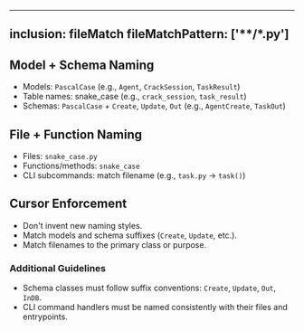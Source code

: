 ---

## inclusion: fileMatch fileMatchPattern: ['\*\*/\*.py']

## Model + Schema Naming

- Models: `PascalCase` (e.g., `Agent`, `CrackSession`, `TaskResult`)
- Table names: snake_case (e.g., `crack_session`, `task_result`)
- Schemas: `PascalCase` + `Create`, `Update`, `Out` (e.g., `AgentCreate`, `TaskOut`)

## File + Function Naming

- Files: `snake_case.py`
- Functions/methods: `snake_case`
- CLI subcommands: match filename (e.g., `task.py` → `task()`)

## Cursor Enforcement

- Don't invent new naming styles.
- Match models and schema suffixes (`Create`, `Update`, etc.).
- Match filenames to the primary class or purpose.

### Additional Guidelines

- Schema classes must follow suffix conventions: `Create`, `Update`, `Out`, `InDB`.
- CLI command handlers must be named consistently with their files and entrypoints.
